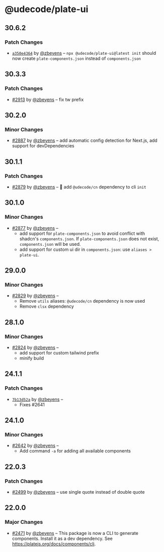 # @udecode/plate-ui

## 30.6.2

### Patch Changes

- [`a350e4364`](https://github.com/udecode/plate/commit/a350e436441389471bd5ff633221db71dd6c7241) by [@zbeyens](https://github.com/zbeyens) – `npx @udecode/plate-ui@latest init` should now create `plate-components.json` instead of `components.json`

## 30.3.3

### Patch Changes

- [#2913](https://github.com/udecode/plate/pull/2913) by [@zbeyens](https://github.com/zbeyens) – fix tw prefix

## 30.2.0

### Minor Changes

- [#2887](https://github.com/udecode/plate/pull/2887) by [@zbeyens](https://github.com/zbeyens) – add automatic config detection for Next.js, add support for devDependencies

## 30.1.1

### Patch Changes

- [#2879](https://github.com/udecode/plate/pull/2879) by [@zbeyens](https://github.com/zbeyens) – 🔧 add `@udecode/cn` dependency to cli `init`

## 30.1.0

### Minor Changes

- [#2877](https://github.com/udecode/plate/pull/2877) by [@zbeyens](https://github.com/zbeyens) –
  - add support for `plate-components.json` to avoid conflict with shadcn's `components.json`. If `plate-components.json` does not exist, `components.json` will be used.
  - add support for custom ui dir in `components.json`: use `aliases > plate-ui`.

## 29.0.0

### Minor Changes

- [#2829](https://github.com/udecode/plate/pull/2829) by [@zbeyens](https://github.com/zbeyens) –
  - Remove `utils` aliases: `@udecode/cn` dependency is now used
  - Remove `clsx` dependency

## 28.1.0

### Minor Changes

- [#2824](https://github.com/udecode/plate/pull/2824) by [@zbeyens](https://github.com/zbeyens) –
  - add support for custom tailwind prefix
  - minify build

## 24.1.1

### Patch Changes

- [`7b13d52a`](https://github.com/udecode/plate/commit/7b13d52a1de3639098eb19bbb2e2cba26659b988) by [@zbeyens](https://github.com/zbeyens) –
  - Fixes #2641

## 24.1.0

### Minor Changes

- [#2642](https://github.com/udecode/plate/pull/2642) by [@zbeyens](https://github.com/zbeyens) –
  - Add command `-a` for adding all available components

## 22.0.3

### Patch Changes

- [#2499](https://github.com/udecode/plate/pull/2499) by [@zbeyens](https://github.com/zbeyens) – use single quote instead of double quote

## 22.0.0

### Major Changes

- [#2471](https://github.com/udecode/plate/pull/2471) by [@zbeyens](https://github.com/zbeyens) – This package is now a CLI to generate components. Install it as a dev dependency. See https://platejs.org/docs/components/cli.
